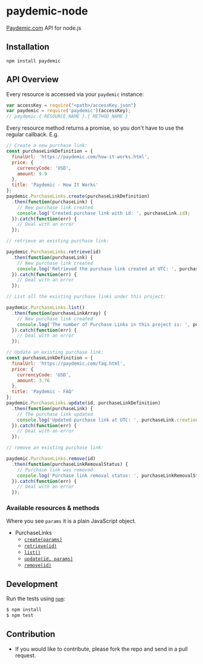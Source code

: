 # paydemic-node
[Paydemic.com](https://paydemic.com) API for node.js

## Installation

`npm install paydemic`

## API Overview

Every resource is accessed via your `paydemic` instance:

```js
var accessKey = require("<path>/accessKey.json")
var paydemic = require('paydemic')(accessKey);
// paydemic.{ RESOURCE_NAME }.{ METHOD_NAME }
```



Every resource method returns a promise, so you don't have to use the regular callback. E.g.
<a name="create_purchaselink"></a>
```js
// Create a new purchase link:
const purchaseLinkDefinition = {
  finalUrl: 'https://paydemic.com/how-it-works.html',
  price: {
    currencyCode: 'USD',
    amount: 9.9
  },
  title: 'Paydemic - How It Works'
};
paydemic.PurchaseLinks.create(purchaseLinkDefinition)
  .then(function(purchaseLink) {
    // New purchase link created
    console.log('Created purchase link with id: ', purchaseLink.id);
  }).catch(function(err) {
    // Deal with an error
  });
```

<a name="retrieve_purchaselink"></a>
```js
// retrieve an existing purchase link:

paydemic.PurchaseLinks.retrieve(id)
  .then(function(purchaseLink) {
    // New purchase link created
    console.log('Retrieved the purchase link created at UTC: ', purchaseLink.creationDate);
  }).catch(function(err) {
    // Deal with an error
  });
```

<a name="list_purchaselink"></a>
```js
// List all the existing purchase links under this project:

paydemic.PurchaseLinks.list()
  .then(function(purchaseLinkArray) {
    // New purchase link created
    console.log('The number of Purchase Links in this project is: ', purchaseLinkArray.length);
  }).catch(function(err) {
    // Deal with an error
  });
```

<a name="update_purchaselink"></a>
```js
// Update an existing purchase link:
const purchaseLinkDefinition = {
  finalUrl: 'https://paydemic.com/faq.html',
  price: {
    currencyCode: 'USD',
    amount: 3.76
  },
  title: 'Paydemic - FAQ'
};
paydemic.PurchaseLinks.update(id, purchaseLinkDefinition)
  .then(function(purchaseLink) {
    // The purchase link updated
    console.log('Updated purchase link at UTC: ', purchaseLink.creationDate);
  }).catch(function(err) {
    // Deal with an error
  });
```

<a name="remove_purchaselink"></a>
```js
// remove an existing purchase link:

paydemic.PurchaseLinks.remove(id)
  .then(function(purchaseLinkRemovalStatus) {
    // Purchase link was removed
    console.log('Purchase link removal status: ', purchaseLinkRemovalStatus.status);
  }).catch(function(err) {
    // Deal with an error
  });
```

### Available resources & methods

Where you see `params` it is a plain JavaScript object.

 * PurchaseLinks
    * [`create(params)`](https://github.com/paydemic/paydemic-node#create_purchaselink)
    * [`retrieve(id)`](https://github.com/paydemic/paydemic-node#retrieve_purchaselink)
    * [`list()`](https://github.com/paydemic/paydemic-node#list_purchaselink)
    * [`update(id, params)`](https://github.com/paydemic/paydemic-node#update_purchaselink)
    * [`remove(id)`](https://github.com/paydemic/paydemic-node#remove_purchaselink)


## Development

Run the tests using [`npm`](https://www.npmjs.com/):

```bash
$ npm install
$ npm test
```


## Contribution
   * If you would like to contribute, please fork the repo and send in a pull request.
